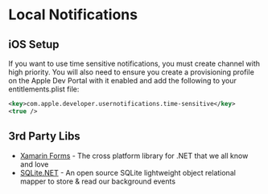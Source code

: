 # Local Notifications

## iOS Setup
If you want to use time sensitive notifications, you must create channel with high priority.  You will also need to ensure you create a provisioning profile on the Apple Dev Portal with it enabled and add the following to your entitlements.plist file:

```xml
<key>com.apple.developer.usernotifications.time-sensitive</key>
<true />
```

## 3rd Party Libs
* [Xamarin Forms](https://github.com/xamarin/xamarin.forms) - The cross platform library for .NET that we all know and love
* [SQLite.NET](https://github.com/praeclarum/sqlite-net) - An open source SQLite lightweight object relational mapper to store & read our background events